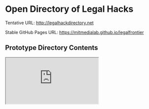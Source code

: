# Open Directory of Legal Hacks

Tentative URL: http://legalhackdirectory.net

Stable GitHub Pages URL: https://mitmedialab.github.io/legalfrontier

## Prototype Directory Contents

<iframe src="https://docs.google.com/spreadsheets/d/1_tMjcqfraem1c9amt9-vh1Hk6TVJgu7XBFlvdFQj9xs/pubhtml?widget=true&amp;headers=false"></iframe>
